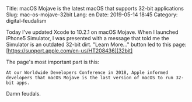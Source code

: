 Title: macOS Mojave is the latest macOS that supports 32-bit applications
Slug: mac-os-mojave-32bit
Lang: en
Date: 2019-05-14 18:45
Category: digital-feudalism

Today I've updated Xcode to 10.2.1 on macOS Mojave. When I launched iPhone5 Simulator, I was presented with a message that told me the Simulator is an outdated 32-bit dirt. "Learn More..." button led to this page: [https://support.apple.com/en-us/HT208436][32bit]

The page's most important part is this:

```
At our Worldwide Developers Conference in 2018, Apple informed developers that macOS Mojave is the last version of macOS to run 32-bit apps.
```

Damn feudals.

[32bit]: https://support.apple.com/en-us/HT208436
[replacement]: yandex-music-pain-cynic-paradise-lost.html
